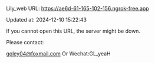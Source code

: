Lily_web URL: https://ae6d-61-165-102-156.ngrok-free.app

Updated at: 2024-12-10 15:22:43

If you cannot open this URL, the server might be down.

Please contact: 

goley04@foxmail.com Or Wechat:GL_yeaH